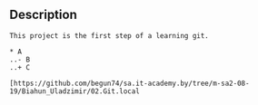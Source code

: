 

##	Description


	This project is the first step of a learning git.

	* A
	..- B
	..+ C

	[https://github.com/begun74/sa.it-academy.by/tree/m-sa2-08-19/Biahun_Uladzimir/02.Git.local
